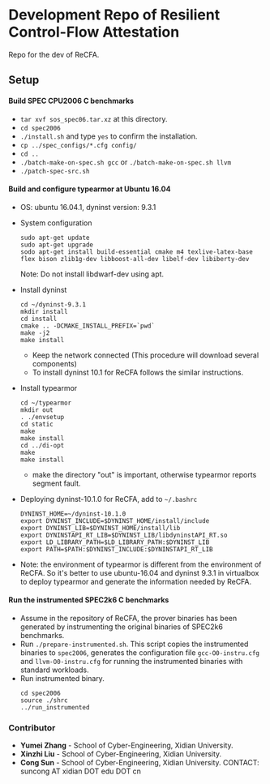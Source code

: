 # Development Repo of Resilient Control-Flow Attestation #

Repo for the dev of ReCFA.

## Setup ##

#### Build SPEC CPU2006 C benchmarks

- `tar xvf sos_spec06.tar.xz` at this directory.
- `cd spec2006`
- `./install.sh` and type `yes` to confirm the installation.
- `cp ../spec_configs/*.cfg config/`
- `cd ..`
- `./batch-make-on-spec.sh gcc` or `./batch-make-on-spec.sh llvm`
- `./patch-spec-src.sh`

#### Build and configure typearmor at Ubuntu 16.04

- OS: ubuntu 16.04.1, dyninst version: 9.3.1

- System configuration
  ```
  sudo apt-get update
  sudo apt-get upgrade
  sodo apt-get install build-essential cmake m4 texlive-latex-base flex bison zlib1g-dev libboost-all-dev libelf-dev libiberty-dev
  ```
  Note: Do not install libdwarf-dev using apt.
- Install dyninst
  ```
  cd ~/dyninst-9.3.1
  mkdir install
  cd install
  cmake .. -DCMAKE_INSTALL_PREFIX=`pwd`
  make -j2
  make install
  ```
  - Keep the network connected (This procedure will download several components)
  - To install dyninst 10.1 for ReCFA follows the similar instructions.

- Install typearmor
  ```
  cd ~/typearmor
  mkdir out
  . ./envsetup
  cd static
  make
  make install
  cd ../di-opt
  make
  make install
  ```
  - make the directory "out" is important, otherwise typearmor reports segment fault.

- Deploying dyninst-10.1.0 for ReCFA, add to `~/.bashrc`
  ```
  DYNINST_HOME=~/dyninst-10.1.0
  export DYNINST_INCLUDE=$DYNINST_HOME/install/include
  export DYNINST_LIB=$DYNINST_HOME/install/lib
  export DYNINSTAPI_RT_LIB=$DYNINST_LIB/libdyninstAPI_RT.so
  export LD_LIBRARY_PATH=$LD_LIBRARY_PATH:$DYNINST_LIB
  export PATH=$PATH:$DYNINST_INCLUDE:$DYNINSTAPI_RT_LIB
  ```
- Note: the environment of typearmor is different from the environment of ReCFA. So it's better to use ubuntu-16.04 and dyninst 9.3.1 in virtualbox to deploy typearmor and generate the information needed by ReCFA.

#### Run the instrumented SPEC2k6 C benchmarks 

- Assume in the repository of ReCFA, the prover binaries has been generated by instrumenting the original binaries of SPEC2k6 benchmarks.
- Run `./prepare-instrumented.sh`. This script copies the instrumented binaries to `spec2006`, generates the configuration file `gcc-O0-instru.cfg` and `llvm-O0-instru.cfg` for running the instrumented binaries with standard workloads.
- Run instrumented binary.
  ```
  cd spec2006
  source ./shrc
  ../run_instrumented
  ```

### Contributor ###

* **Yumei Zhang** - School of Cyber-Engineering, Xidian University.
* **Xinzhi Liu** - School of Cyber-Engineering, Xidian University.
* **Cong Sun** - School of Cyber-Engineering, Xidian University. CONTACT: suncong AT xidian DOT edu DOT cn


